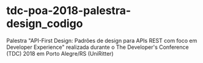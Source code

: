 # tdc-poa-2018-palestra-design_codigo
Palestra "API-First Design: Padrões de design para APIs REST com foco em Developer Experience" realizada durante o The Developer's Conference (TDC) 2018 em Porto Alegre/RS (UniRitter)
